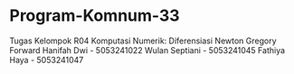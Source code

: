 # Program-Komnum-33

Tugas Kelompok R04 Komputasi Numerik: Diferensiasi Newton Gregory Forward
Hanifah Dwi - 5053241022
Wulan Septiani - 5053241045
Fathiya Haya - 5053241047
